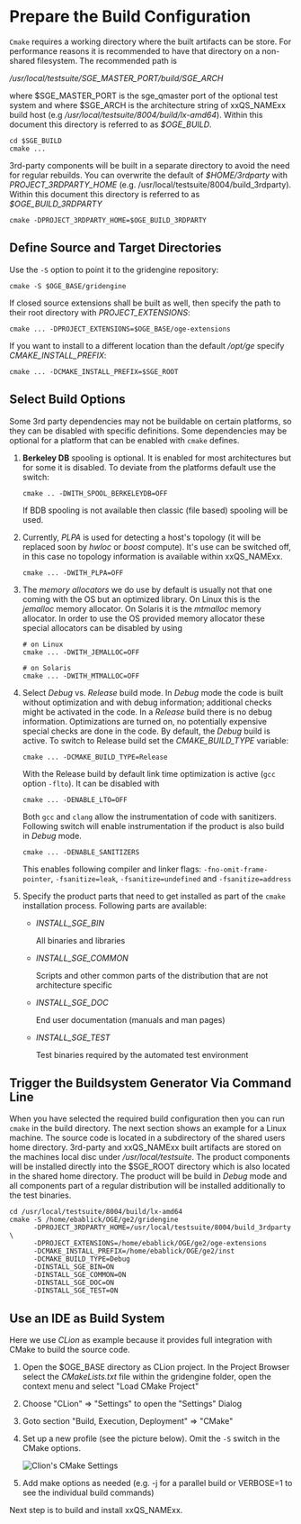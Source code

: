 # Prepare the Build Configuration

`Cmake` requires a working directory where the built artifacts can be store. For performance reasons it is recommended
to have that directory on a non-shared filesystem. The recommended path is

*/usr/local/testsuite/$SGE\_MASTER\_PORT/build/$SGE\_ARCH* 

where \$SGE\_MASTER\_PORT is the sge\_qmaster port of the optional test system and where 
\$SGE\_ARCH is the architecture string of xxQS_NAMExx build
host (e.g */usr/local/testsuite/8004/build/lx-amd64*). Within this document this directory is referred
to as *\$OGE\_BUILD*.

```
cd $SGE_BUILD
cmake ... 
```

3rd-party components will be built in a separate directory to avoid the need for regular rebuilds.
You can overwrite the default of *\$HOME/3rdparty* with *PROJECT\_3RDPARTY\_HOME*
(e.g. /usr/local/testsuite/8004/build\_3rdparty). Within this document this directory is referred
to as *$OGE\_BUILD\_3RDPARTY*

```
cmake -DPROJECT_3RDPARTY_HOME=$OGE_BUILD_3RDPARTY
```

## Define Source and Target Directories

Use the `-S` option to point it to the gridengine repository:
```
cmake -S $OGE_BASE/gridengine
```

If closed source extensions shall be built as well, then specify the path to their root directory
with *PROJECT_EXTENSIONS*:

```
cmake ... -DPROJECT_EXTENSIONS=$OGE_BASE/oge-extensions
```

If you want to install to a different location than the default */opt/ge* specify *CMAKE_INSTALL_PREFIX*:

```
cmake ... -DCMAKE_INSTALL_PREFIX=$SGE_ROOT
```

## Select Build Options

Some 3rd party dependencies may not be buildable on certain platforms, so they can be disabled with specific
definitions. Some dependencies may be optional for a platform that can be enabled with `cmake` defines.

1. **Berkeley DB** spooling is optional. It is enabled for most architectures but for some it is disabled.
   To deviate from the platforms default use the switch:
   ```
   cmake .. -DWITH_SPOOL_BERKELEYDB=OFF
   ```
   If BDB spooling is not available then classic (file based) spooling will be used.

2. Currently, *PLPA* is used for detecting a host's topology (it will be replaced soon by *hwloc* or *boost* compute).
   It's use can be switched off, in this case no topology information is available within xxQS_NAMExx.

   ```
   cmake ... -DWITH_PLPA=OFF
   ```

3. The *memory allocators* we do use by default is usually not that one coming with the OS but an optimized library.
   On Linux this is the *jemalloc* memory allocator. On Solaris it is the *mtmalloc* memory allocator.
   In order to use the OS provided memory allocator these special allocators can be disabled by using
   ```
   # on Linux
   cmake ... -DWITH_JEMALLOC=OFF

   # on Solaris
   cmake ... -DWITH_MTMALLOC=OFF
   ```

4. Select *Debug* vs. *Release* build mode. In *Debug* mode the code is built without optimization and with
   debug information; additional checks might be activated in the code. In a *Release* build there is no debug
   information. Optimizations are turned on, no potentially expensive special checks are done in the code. By
   default, the *Debug* build is active. To switch to Release build set the *CMAKE_BUILD_TYPE* variable:
   ```
   cmake ... -DCMAKE_BUILD_TYPE=Release
   ```
   With the Release build by default link time optimization is active (`gcc` option `-flto`).
   It can be disabled with
   ```
   cmake ... -DENABLE_LTO=OFF
   ```
   Both `gcc` and `clang` allow the instrumentation of code with sanitizers. Following switch will enable
   instrumentation if the product is also build in *Debug* mode.
   ```
   cmake ... -DENABLE_SANITIZERS
   ```
   This enables following compiler and linker flags:  `-fno-omit-frame-pointer`, `-fsanitize=leak`,
   `-fsanitize=undefined` and `-fsanitize=address`

5. Specify the product parts that need to get installed as part of the `cmake` installation process. Following
   parts are available:

    * *INSTALL_SGE_BIN* 
   
      All binaries and libraries
   
    * *INSTALL_SGE_COMMON* 
   
      Scripts and other common parts of the distribution that are not architecture specific
   
    * *INSTALL_SGE_DOC* 
   
      End user documentation (manuals and man pages)
   
    * *INSTALL_SGE_TEST* 
   
      Test binaries required by the automated test environment

## Trigger the Buildsystem Generator Via Command Line

When you have selected the required build configuration then you can run `cmake` in the build directory.
The next section shows an example for a Linux machine. The source code is located in a subdirectory of the
shared users home directory. 3rd-party and xxQS_NAMExx built artifacts are stored on the machines local disc under
*/usr/local/testsuite*. The product components will be installed directly into the $SGE_ROOT directory
which is also located in the shared home directory. The product will be build in *Debug* mode and all components
part of a regular distribution will be installed additionally to the test binaries.

```
cd /usr/local/testsuite/8004/build/lx-amd64
cmake -S /home/ebablick/OGE/ge2/gridengine
      -DPROJECT_3RDPARTY_HOME=/usr/local/testsuite/8004/build_3rdparty \
      -DPROJECT_EXTENSIONS=/home/ebablick/OGE/ge2/oge-extensions
      -DCMAKE_INSTALL_PREFIX=/home/ebablick/OGE/ge2/inst
      -DCMAKE_BUILD_TYPE=Debug
      -DINSTALL_SGE_BIN=ON
      -DINSTALL_SGE_COMMON=ON
      -DINSTALL_SGE_DOC=ON
      -DINSTALL_SGE_TEST=ON
```

## Use an IDE as Build System

Here we use *CLion* as example because it provides full integration with CMake to build the source code.

1) Open the $OGE\_BASE directory as CLion project. In the Project Browser select the *CMakeLists.txt* file within the 
   gridengine folder, open the context menu and select "Load CMake Project"
2) Choose "CLion" => "Settings" to open the "Settings" Dialog
3) Goto section "Build, Execution, Deployment" => "CMake"
4) Set up a new profile (see the picture below). Omit the `-S` switch in the CMake options.

   ![Clion's CMake Settings](file://__IMAGE_DIR__/clion_settings_cmake.png)

5) Add make options as needed (e.g. -j for a parallel build or VERBOSE=1 to see the individual build commands)

Next step is to build and install xxQS_NAMExx.

